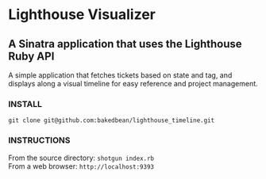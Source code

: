 Lighthouse Visualizer
====================

A Sinatra application that uses the Lighthouse Ruby API
-------------------------------------------------------

A simple application that fetches tickets based on state and tag, and displays along a visual timeline for easy reference and project management.

### INSTALL
`git clone git@github.com:bakedbean/lighthouse_timeline.git`

### INSTRUCTIONS

From the source directory: `shotgun index.rb`  
From a web browser: `http://localhost:9393`
